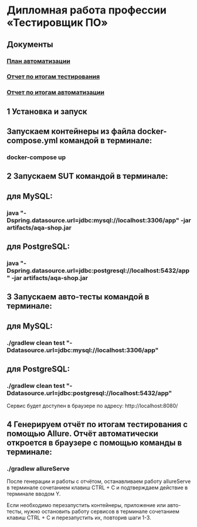 # Дипломная работа профессии «Тестировщик ПО»
## Документы
### [План автоматизации](docs/Plan.md)
### [Отчет по итогам тестирования](docs/Report.md)
### [Отчет по итогам автоматизации](docs/Summary.md)

## 1 Установка и запуск
## Запускаем контейнеры из файла docker-compose.yml командой в терминале:
### docker-compose up
## 2 Запускаем SUT командой в терминале:
## для MySQL:
### java "-Dspring.datasource.url=jdbc:mysql://localhost:3306/app" -jar artifacts/aqa-shop.jar
## для PostgreSQL:
### java "-Dspring.datasource.url=jdbc:postgresql://localhost:5432/app" -jar artifacts/aqa-shop.jar
## 3 Запускаем авто-тесты командой в терминале:
## для MySQL:
### ./gradlew clean test "-Ddatasource.url=jdbc:mysql://localhost:3306/app"
## для PostgreSQL:
### ./gradlew clean test "-Ddatasource.url=jdbc:postgresql://localhost:5432/app"
Сервис будет доступен в браузере по адресу: http://localhost:8080/ <br>
## 4 Генерируем отчёт по итогам тестирования с помощью Allure. Отчёт автоматически откроется в браузере с помощью команды в терминале:
### ./gradlew allureServe
После генерации и работы с отчётом, останавливаем работу allureServe в терминале сочетанием клавиш CTRL + C и подтверждаем действие в терминале вводом Y. <br>

Если необходимо перезапустить контейнеры, приложение или авто-тесты, нужно остановить работу сервисов в терминале сочетанием клавиш CTRL + C и перезапустить их, повторив шаги 1-3. <br>


